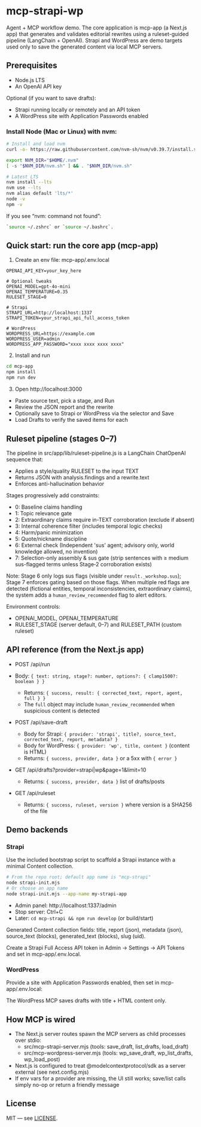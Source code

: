 # mcp-strapi-wp

Agent + MCP workflow demo. The core application is mcp-app (a Next.js app) that generates and validates editorial rewrites using a ruleset-guided pipeline (LangChain + OpenAI). Strapi and WordPress are demo targets used only to save the generated content via local MCP servers.

## Prerequisites

- Node.js LTS
- An OpenAI API key

Optional (if you want to save drafts):

- Strapi running locally or remotely and an API token
- A WordPress site with Application Passwords enabled

### Install Node (Mac or Linux) with nvm:

```bash
# Install and load nvm
curl -o- https://raw.githubusercontent.com/nvm-sh/nvm/v0.39.7/install.sh | bash

export NVM_DIR="$HOME/.nvm"
[ -s "$NVM_DIR/nvm.sh" ] && . "$NVM_DIR/nvm.sh"

# Latest LTS
nvm install --lts
nvm use --lts
nvm alias default 'lts/*'
node -v
npm -v
```

If you see “nvm: command not found”:

```bash
`source ~/.zshrc` or `source ~/.bashrc`.
```

## Quick start: run the core app (mcp-app)

1. Create an env file: mcp-app/.env.local

```
OPENAI_API_KEY=your_key_here

# Optional tweaks
OPENAI_MODEL=gpt-4o-mini
OPENAI_TEMPERATURE=0.35
RULESET_STAGE=0

# Strapi
STRAPI_URL=http://localhost:1337
STRAPI_TOKEN=your_strapi_api_full_access_token

# WordPress
WORDPRESS_URL=https://example.com
WORDPRESS_USER=admin
WORDPRESS_APP_PASSWORD="xxxx xxxx xxxx xxxx"
```

2. Install and run

```bash
cd mcp-app
npm install
npm run dev
```

3. Open http://localhost:3000

- Paste source text, pick a stage, and Run
- Review the JSON report and the rewrite
- Optionally save to Strapi or WordPress via the selector and Save
- Load Drafts to verify the saved items for each

## Ruleset pipeline (stages 0–7)

The pipeline in src/app/lib/ruleset-pipeline.js is a LangChain ChatOpenAI sequence that:

- Applies a style/quality RULESET to the input TEXT
- Returns JSON with analysis.findings and a rewrite.text
- Enforces anti-hallucination behavior

Stages progressively add constraints:

- 0: Baseline claims handling
- 1: Topic relevance gate
- 2: Extraordinary claims require in-TEXT corroboration (exclude if absent)
- 3: Internal coherence filter (includes temporal logic checks)
- 4: Harm/panic minimization
- 5: Quote/nickname discipline
- 6: External check (Independent 'sus' agent; advisory only, world knowledge allowed, no invention)
- 7: Selection-only assembly & sus gate (strip sentences with ≥ medium sus-flagged terms unless Stage‑2 corroboration exists)

Note: Stage 6 only logs sus flags (visible under `result._workshop.sus`); Stage 7 enforces gating based on those flags. When multiple red flags are detected (fictional entities, temporal inconsistencies, extraordinary claims), the system adds a `human_review_recommended` flag to alert editors.

Environment controls:

- OPENAI_MODEL, OPENAI_TEMPERATURE
- RULESET_STAGE (server default, 0–7) and RULESET_PATH (custom ruleset)

## API reference (from the Next.js app)

- POST /api/run

- Body: `{ text: string, stage?: number, options?: { clamp1500?: boolean } }`
  - Returns: `{ success, result: { corrected_text, report, agent, full } }`
  - The `full` object may include `human_review_recommended` when suspicious content is detected

- POST /api/save-draft

  - Body for Strapi: `{ provider: 'strapi', title?, source_text, corrected_text, report, metadata? }`
  - Body for WordPress: `{ provider: 'wp', title, content }` (content is HTML)
  - Returns: `{ success, provider, data }` or a 5xx with `{ error }`

- GET /api/drafts?provider=strapi|wp&page=1&limit=10

  - Returns: `{ success, provider, data }` list of drafts/posts

- GET /api/ruleset
  - Returns: `{ success, ruleset, version }` where version is a SHA256 of the file

## Demo backends

### Strapi

Use the included bootstrap script to scaffold a Strapi instance with a minimal Content collection.

```bash
# From the repo root; default app name is "mcp-strapi"
node strapi-init.mjs
# Or choose an app name
node strapi-init.mjs --app-name my-strapi-app
```

- Admin panel: http://localhost:1337/admin
- Stop server: Ctrl+C
- Later: `cd mcp-strapi && npm run develop` (or build/start)

Generated Content collection fields: title, report (json), metadata (json), source_text (blocks), generated_text (blocks), slug (uid).

Create a Strapi Full Access API token in Admin → Settings → API Tokens and set in mcp-app/.env.local.

### WordPress

Provide a site with Application Passwords enabled, then set in mcp-app/.env.local:

The WordPress MCP saves drafts with title + HTML content only.

## How MCP is wired

- The Next.js server routes spawn the MCP servers as child processes over stdio:
  - src/mcp-strapi-server.mjs (tools: save_draft, list_drafts, load_draft)
  - src/mcp-wordpress-server.mjs (tools: wp_save_draft, wp_list_drafts, wp_load_post)
- Next.js is configured to treat @modelcontextprotocol/sdk as a server external (see next.config.mjs)
- If env vars for a provider are missing, the UI still works; save/list calls simply no-op or return a friendly message

## License

MIT — see [LICENSE](./LICENSE).
